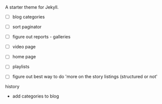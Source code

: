 A starter theme for Jekyll.

- [ ] blog categories
- [ ] sort paginator
- [ ] figure out reports - galleries
- [ ] video page
- [ ] home page
- [ ] playlists
- [ ] figure out best way to do 'more on the story listings (structured or not'


history
- add categories to blog
